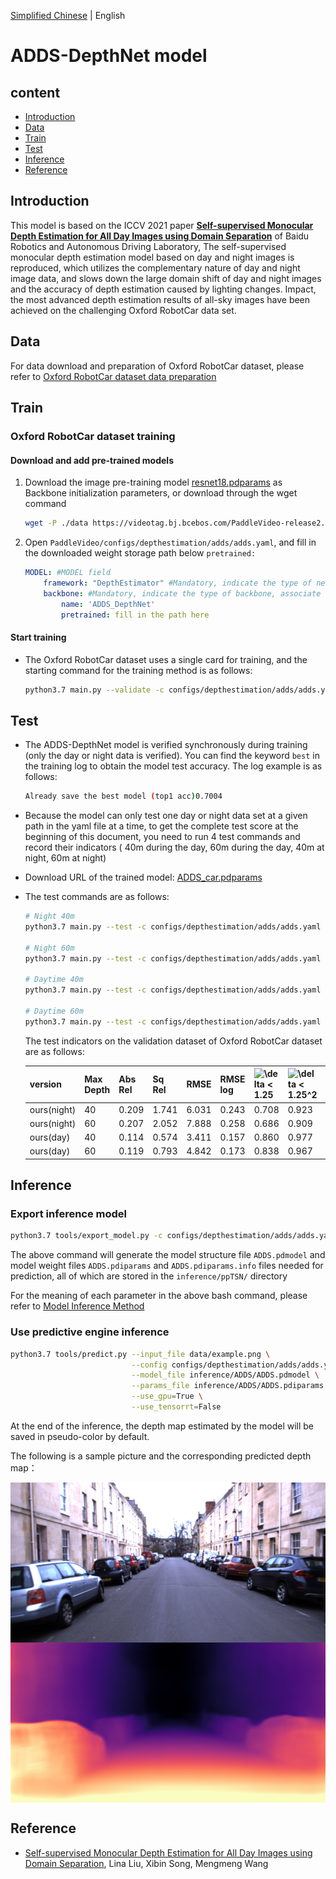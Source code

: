 [Simplified Chinese](../../../zh-CN/model_zoo/estimation/adds.md) | English

# ADDS-DepthNet model

## content

- [Introduction](#Introduction)
- [Data](#Data)
- [Train](#Train)
- [Test](#Test)
- [Inference](#Inference)
- [Reference](#Reference)


## Introduction

This model is based on the ICCV 2021 paper **[Self-supervised Monocular Depth Estimation for All Day Images using Domain Separation](https://arxiv.org/abs/2108.07628)** of Baidu Robotics and Autonomous Driving Laboratory,
The self-supervised monocular depth estimation model based on day and night images is reproduced, which utilizes the complementary nature of day and night image data, and slows down the large domain shift of day and night images and the accuracy of depth estimation caused by lighting changes. Impact, the most advanced depth estimation results of all-sky images have been achieved on the challenging Oxford RobotCar data set.


## Data

For data download and preparation of Oxford RobotCar dataset, please refer to [Oxford RobotCar dataset data preparation](../../dataset/Oxford_RobotCar.md)


## Train

### Oxford RobotCar dataset training

#### Download and add pre-trained models

1. Download the image pre-training model [resnet18.pdparams](https://videotag.bj.bcebos.com/PaddleVideo-release2.2/Resnet18_Imagenet.pdparams) as Backbone initialization parameters, or download through the wget command

   ```bash
   wget -P ./data https://videotag.bj.bcebos.com/PaddleVideo-release2.2/Resnet18_Imagenet.pdparams
   ```

2. Open `PaddleVideo/configs/depthestimation/adds/adds.yaml`, and fill in the downloaded weight storage path below `pretrained:`

    ```yaml
    MODEL: #MODEL field
        framework: "DepthEstimator" #Mandatory, indicate the type of network, associate to the'paddlevideo/modeling/framework/'.
        backbone: #Mandatory, indicate the type of backbone, associate to the'paddlevideo/modeling/backbones/'.
            name: 'ADDS_DepthNet'
            pretrained: fill in the path here
    ```

#### Start training

- The Oxford RobotCar dataset uses a single card for training, and the starting command for the training method is as follows:

    ```bash
    python3.7 main.py --validate -c configs/depthestimation/adds/adds.yaml --seed 20
    ```


## Test

- The ADDS-DepthNet model is verified synchronously during training (only the day or night data is verified). You can find the keyword `best` in the training log to obtain the model test accuracy. The log example is as follows:

  ```bash
  Already save the best model (top1 acc)0.7004
  ```

- Because the model can only test one day or night data set at a given path in the yaml file at a time, to get the complete test score at the beginning of this document, you need to run 4 test commands and record their indicators ( 40m during the day, 60m during the day, 40m at night, 60m at night)

- Download URL of the trained model: [ADDS_car.pdparams](https://videotag.bj.bcebos.com/PaddleVideo-release2.2/ADDS_car.pdparams)

- The test commands are as follows:

  ```bash
  # Night 40m
  python3.7 main.py --test -c configs/depthestimation/adds/adds.yaml -w "output/ADDS/ADDS_car.pdparams" -o DATASET.test.file_path="data/splits/oxford_day/val_night_files.txt" -o MODEL.head.max_gt_depth=40

  # Night 60m
  python3.7 main.py --test -c configs/depthestimation/adds/adds.yaml -w "output/ADDS/ADDS_car.pdparams" -o DATASET.test.file_path="data/splits/oxford_day/val_night_files.txt" -o MODEL.head.max_gt_depth=60

  # Daytime 40m
  python3.7 main.py --test -c configs/depthestimation/adds/adds.yaml -w "output/ADDS/ADDS_car.pdparams" -o DATASET.test.file_path="data/splits/oxford_day/val_day_files.txt" -o MODEL.head.max_gt_depth=40

  # Daytime 60m
  python3.7 main.py --test -c configs/depthestimation/adds/adds.yaml -w "output/ADDS/ADDS_car.pdparams" -o DATASET.test.file_path="data/splits/oxford_day/val_day_files.txt" -o MODEL.head.max_gt_depth=60
  ```

    The test indicators on the validation dataset of Oxford RobotCar dataset are as follows:

  | version | Max Depth | Abs Rel | Sq Rel | RMSE | RMSE log | <img src="https://latex.codecogs.com/svg.image?\delta&space;<&space;1.25&space;" title="\delta < 1.25 " /> | <img src="https://latex.codecogs.com/svg.image?\delta&space;<&space;1.25^2" title="\delta < 1.25^2" /> | <img src="https://latex.codecogs.com/svg.image?\delta&space;<&space;1.25^3" title="\delta < 1.25^3" /> |
  | ----------- | --------- | ------- | ------ | ----- | ------- | ----------------- |------------------- | ------------------- |
  | ours(night) | 40 | 0.209 | 1.741 | 6.031 | 0.243 | 0.708 | 0.923 | 0.975 |
  | ours(night) | 60 | 0.207 | 2.052 | 7.888 | 0.258 | 0.686 | 0.909 | 0.970 |
  | ours(day) | 40 | 0.114 | 0.574 | 3.411 | 0.157 | 0.860 | 0.977 | 0.993 |
  | ours(day) | 60 | 0.119 | 0.793 | 4.842 | 0.173 | 0.838 | 0.967 | 0.991 |

## Inference

### Export inference model

```bash
python3.7 tools/export_model.py -c configs/depthestimation/adds/adds.yaml -p data/ADDS_car.pdparams -o inference/ADDS
```

The above command will generate the model structure file `ADDS.pdmodel` and model weight files `ADDS.pdiparams` and `ADDS.pdiparams.info` files needed for prediction, all of which are stored in the `inference/ppTSN/` directory

For the meaning of each parameter in the above bash command, please refer to [Model Inference Method](https://github.com/PaddlePaddle/PaddleVideo/blob/release/2.0/docs/en/start.md#2-%E6%A8%A1%E5%9E%8B%E6%8E%A8%E7%90%86)

### Use predictive engine inference

```bash
python3.7 tools/predict.py --input_file data/example.png \
                           --config configs/depthestimation/adds/adds.yaml \
                           --model_file inference/ADDS/ADDS.pdmodel \
                           --params_file inference/ADDS/ADDS.pdiparams \
                           --use_gpu=True \
                           --use_tensorrt=False
```

At the end of the inference, the depth map estimated by the model will be saved in pseudo-color by default.

The following is a sample picture and the corresponding predicted depth map：

<img src="../../../images/oxford_image.png" width = "512" height = "256" alt="image" align=center />

<img src="../../../images/oxford_image_depth.png" width = "512" height = "256" alt="depth" align=center />


## Reference

- [Self-supervised Monocular Depth Estimation for All Day Images using Domain Separation](https://arxiv.org/abs/2108.07628), Lina Liu, Xibin Song, Mengmeng Wang
